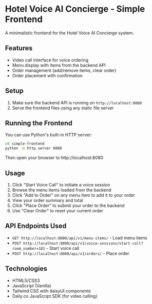 # Hotel Voice AI Concierge - Simple Frontend

A minimalistic frontend for the Hotel Voice AI Concierge system.

## Features

- Video call interface for voice ordering
- Menu display with items from the backend API
- Order management (add/remove items, clear order)
- Order placement with confirmation

## Setup

1. Make sure the backend API is running on `http://localhost:8000`
2. Serve the frontend files using any static file server

## Running the Frontend

You can use Python's built-in HTTP server:

```bash
cd simple-frontend
python -m http.server 8080
```

Then open your browser to http://localhost:8080

## Usage

1. Click "Start Voice Call" to initiate a voice session
2. Browse the menu items loaded from the backend
3. Click "Add to Order" on any menu item to add it to your order
4. View your order summary and total
5. Click "Place Order" to submit your order to the backend
6. Use "Clear Order" to reset your current order

## API Endpoints Used

- `GET http://localhost:8000/api/v1/menu-items/` - Load menu items
- `POST http://localhost:8000/api/v1/voice-sessions/start-call?room_number=101` - Start voice call
- `POST http://localhost:8000/api/v1/orders/` - Place order

## Technologies

- HTML5/CSS3
- JavaScript (Vanilla)
- Tailwind CSS with daisyUI components
- Daily.co JavaScript SDK (for video calling)